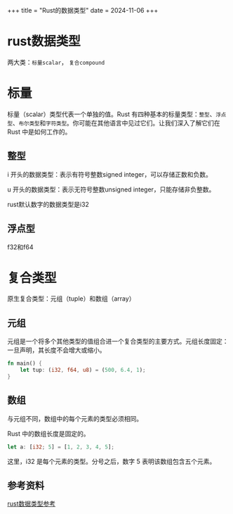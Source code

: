 +++
title = "Rust的数据类型"
date = 2024-11-06
+++

# rust数据类型

两大类：`标量scalar`， `复合compound`

# 标量
标量（scalar）类型代表一个单独的值。Rust 有四种基本的标量类型：`整型`、`浮点型`、`布尔类型`和`字符类型`。你可能在其他语言中见过它们。让我们深入了解它们在 Rust 中是如何工作的。

## 整型
i 开头的数据类型：表示有符号整数signed integer，可以存储正数和负数。

u 开头的数据类型：表示无符号整数unsigned integer，只能存储非负整数。

rust默认数字的数据类型是i32

## 浮点型
f32和f64

# 复合类型
原生复合类型：元组（tuple）和数组（array）

## 元组
元组是一个将多个其他类型的值组合进一个复合类型的主要方式。元组长度固定：一旦声明，其长度不会增大或缩小。

```rust
fn main() {
    let tup: (i32, f64, u8) = (500, 6.4, 1);
}
```

## 数组
与元组不同，数组中的每个元素的类型必须相同。

Rust 中的数组长度是固定的。

```rust
let a: [i32; 5] = [1, 2, 3, 4, 5];
```

这里，i32 是每个元素的类型。分号之后，数字 5 表明该数组包含五个元素。


## 参考资料
[rust数据类型参考](https://kaisery.github.io/trpl-zh-cn/ch03-02-data-types.html#%E6%A0%87%E9%87%8F%E7%B1%BB%E5%9E%8B)

